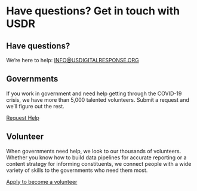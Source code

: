 # Have questions? Get in touch with USDR

## Have questions? 

We’re here to help: [INFO@USDIGITALRESPONSE.ORG](mailto:INFO@USDIGITALRESPONSE.ORG)

## Governments

If you work in government and need help getting through the COVID-19 crisis, we have more than 5,000 talented volunteers. Submit a request and we’ll figure out the rest.

[Request Help](https://www.usdigitalresponse.org/request-help/)

## Volunteer

When governments need help, we look to our thousands of volunteers. Whether you know how to build data pipelines for accurate reporting or a content strategy for informing constituents, we connect people with a wide variety of skills to the governments who need them most.

[Apply to become a volunteer](https://www.usdigitalresponse.org/raising-your-hand/)

